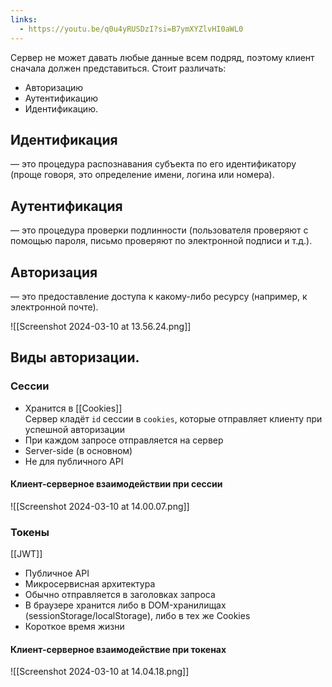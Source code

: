 ```yaml
---
links:
  - https://youtu.be/q0u4yRUSDzI?si=B7ymXYZlvHI0aWL0
---
```

Сервер не может давать любые данные всем подряд, поэтому клиент сначала должен представиться. Стоит различать: 
- Авторизацию
- Аутентификацию 
- Идентификацию.

## Идентификация 
— это процедура распознавания субъекта по его идентификатору (проще говоря, это определение имени, логина или номера).

## Аутентификация 
— это процедура проверки подлинности (пользователя проверяют с помощью пароля, письмо проверяют по электронной подписи и т.д.).

## Авторизация 
— это предоставление доступа к какому-либо ресурсу (например, к электронной почте).

![[Screenshot 2024-03-10 at 13.56.24.png]]

## Виды авторизации. 
### Сессии
-  Хранится в [[Cookies]]  
    Сервер кладёт `id` сессии в `cookies`, которые отправляет клиенту при успешной авторизации
-  При каждом запросе отправляется на сервер
-  Server-side (в основном)
-  Не для публичного АРІ
#### Клиент-серверное взаимодействии при сессии
![[Screenshot 2024-03-10 at 14.00.07.png]]
### Токены
[[JWT]]
-  Публичное API
-  Микросервисная архитектура
-  Обычно отправляется в заголовках запроса
-  В браузере хранится либо в DOM-хранилищах  
    (sessionStorage/localStorage), либо в тех же Cookies
-  Короткое время жизни
#### Клиент-серверное взаимодействие при токенах
![[Screenshot 2024-03-10 at 14.04.18.png]]
